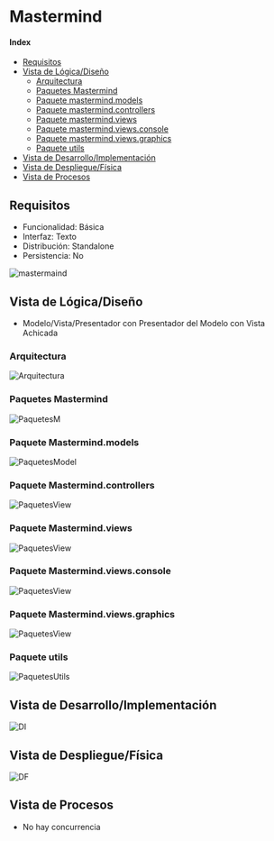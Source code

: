 # Mastermind

#### Index
- [Requisitos](#Requisitos)
- [Vista de Lógica/Diseño](#Vista-de-LógicaDiseño)
  - [Arquitectura](#Arquitectura)
  - [Paquetes Mastermind](#Paquetes-Mastermind)
  - [Paquete mastermind.models](#Paquete-Mastermindmodels)
  - [Paquete mastermind.controllers](#Paquete-Mastermindcontrollers)
  - [Paquete mastermind.views](#Paquete-Mastermindviews)
  - [Paquete mastermind.views.console](#Paquete-Mastermindviewsconsole)
  - [Paquete mastermind.views.graphics](#Paquete-Mastermindviewsgraphics)
  - [Paquete utils](#Paquete-utils)
- [Vista de Desarrollo/Implementación](#Vista-de-DesarrolloImplementación)
- [Vista de Despliegue/Física](#Vista-de-DespliegueFísica)
- [Vista de Procesos](#Vista-de-Procesos)

## Requisitos
- Funcionalidad: Básica
- Interfaz: Texto         
- Distribución: Standalone  
- Persistencia: No     

![mastermaind](/Mastermind/Documentation/mvp.pm.withDoubleDispatching/mastermind.jpeg)

## Vista de Lógica/Diseño
- Modelo/Vista/Presentador con Presentador del Modelo con Vista Achicada


### Arquitectura
![Arquitectura](/Mastermind/Documentation/mvp.pm.withDoubleDispatching/Arquitectura.PNG)

### Paquetes Mastermind
![PaquetesM](/Mastermind/Documentation/mvp.pm.withDoubleDispatching/paqueteMastermind.PNG)

### Paquete Mastermind.models
![PaquetesModel](/Mastermind/Documentation/mvp.pm.withDoubleDispatching/paqueteModel.PNG)

### Paquete Mastermind.controllers
![PaquetesView](/Mastermind/Documentation/mvp.pm.withDoubleDispatching/paqueteControllers.PNG)

### Paquete Mastermind.views
![PaquetesView](/Mastermind/Documentation/mvp.pm.withDoubleDispatching/paqueteView.PNG)

### Paquete Mastermind.views.console
![PaquetesView](/Mastermind/Documentation/mvp.pm.withDoubleDispatching/paqueteViewConsole.PNG)

### Paquete Mastermind.views.graphics
![PaquetesView](/Mastermind/Documentation/mvp.pm.withDoubleDispatching/paqueteViewGraphics.PNG)

### Paquete utils
![PaquetesUtils](/Mastermind/Documentation/mvp.pm.withDoubleDispatching/paqueteUtils.PNG)

## Vista de Desarrollo/Implementación
![DI](/Mastermind/Documentation/mvp.pm.withDoubleDispatching/umlVD.PNG)

## Vista de Despliegue/Física
![DF](/Mastermind/Documentation/mvp.pm.withDoubleDispatching/umlDF.PNG)

## Vista de Procesos
- No hay concurrencia
